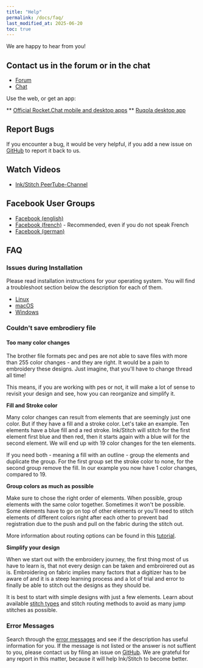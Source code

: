 ```yaml
---
title: "Help"
permalink: /docs/faq/
last_modified_at: 2025-06-20
toc: true
---
```

We are happy to hear from you!

## Contact us in the forum or in the chat

* [Forum](https://inkscape.org/forums/embroidery/)
* [Chat](https://chat.inkscape.org/channel/inkstitch)

Use the web, or get an app:

** [Official Rocket.Chat mobile and desktop apps](https://www.rocket.chat/download-apps)
** [Ruqola desktop app](https://apps.kde.org/ruqola/)

## Report Bugs

If you encounter a bug, it would be very helpful, if you add a new issue on [GitHub](https://github.com/inkstitch/inkstitch/issues) to report it back to us.

## Watch Videos

* [Ink/Stitch PeerTube-Channel](https://www.diode.zone/a/inkstitch)

## Facebook User Groups

* [Facebook (english)](https://www.facebook.com/groups/inkstitch/)
* [Facebook (french)](https://www.facebook.com/groups/inkstitchfrance/) - Recommended, even if you do not speak French
* [Facebook (german)](https://www.facebook.com/groups/inkstitchdeutsch/)

## FAQ

### Issues during Installation

Please read installation instructions for your operating system.
You will find a troubleshoot section below the description for each of them.

* <i class="fab fa-linux"></i> [Linux](/docs/install-linux/)
* <i class="fab fa-apple"></i> [macOS](/docs/install-macos/)
* <i class="fab fa-windows"></i> [Windows](/docs/install-windows/)

### Couldn't save embrodiery file

#### Too many color changes

The brother file formats pec and pes are not able to save files with more than 255 color changes - and they are right.
It would be a pain to embroidery these designs. Just imagine, that you'll have to change thread all time!

This means, if you are working with pes or not, it will make a lot of sense to revisit your design and see, how you can reorganize and simplify it.

**Fill and Stroke color**

Many color changes can result from elements that are seemingly just one color. But if they have a fill and a stroke color.
Let's take an example. Ten elements have a blue fill and a red stroke. Ink/Stitch will stitch for the first element first blue and then red,
then it starts again with a blue will for the second element. We will end up with 19 color changes for the ten elements.

If you need both - meaning a fill with an outline - group the elements and duplicate the group. For the first group set the stroke color to none, for the second group
remove the fill. In our example you now have 1 color changes, compared to 19.

**Group colors as much as possible**

Make sure to chose the right order of elements. When possible, group elements with the same color together. Sometimes it won't be possible.
Some elements have to go on top of other elements or you'll need to stitch elements of different colors right after each other to prevent bad registration due to
the push and pull on the fabric during the stitch out.

More information about routing options can be found in this [tutorial](/tutorials/routing/).

**Simplify your design**

When we start out with the embroidery journey, the first thing most of us have to learn is, that not every design can be taken and embroirered out as is.
Embroidering on fabric implies many factors that a digitizer has to be aware of and it is a steep learning process and a lot of trial and error to finally be
able to stitch out the designs as they should be.

It is best to start with simple designs with just a few elements.
Learn about available [stitch types](/docs/stitch-library/) and stitch routing methods to avoid as many jump stitches as possible.

### Error Messages

Search through the [error messages](/docs/error-messages) and see if the description has useful information for you. If the message is not listed or the answer is not suffient to you, please contact us by filing an issue on [GitHub](https://github.com/inkstitch/inkstitch/issues). We are grateful for any report in this matter, because it will help Ink/Stitch to become better.
